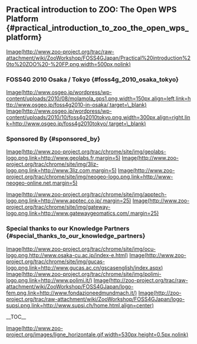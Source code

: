 ## Practical introduction to ZOO: The Open WPS Platform {#practical_introduction_to_zoo_the_open_wps_platform}

[Image(http://www.zoo-project.org/trac/raw-attachment/wiki/ZooWorkshop/FOSS4GJapan/Practical%20introduction%20to%20ZOO%20-%20FP.png,width=500px,nolink)](Image(http://www.zoo-project.org/trac/raw-attachment/wiki/ZooWorkshop/FOSS4GJapan/Practical%20introduction%20to%20ZOO%20-%20FP.png,width=500px,nolink) "wikilink")

### FOSS4G 2010 Osaka / Tokyo {#foss4g_2010_osaka_tokyo}

[Image(http://www.osgeo.jp/wordpress/wp-content/uploads/2010/08/molamola_gps1.png,width=150px,align=left,link=http://www.osgeo.jp/foss4g2010-in-osaka/,target=\_blank)](Image(http://www.osgeo.jp/wordpress/wp-content/uploads/2010/08/molamola_gps1.png,width=150px,align=left,link=http://www.osgeo.jp/foss4g2010-in-osaka/,target=_blank) "wikilink")
[Image(http://www.osgeo.jp/wordpress/wp-content/uploads/2010/10/foss4g2010tokyo.png,width=300px,align=right,link=http://www.osgeo.jp/foss4g2010tokyo/,target=\_blank)](Image(http://www.osgeo.jp/wordpress/wp-content/uploads/2010/10/foss4g2010tokyo.png,width=300px,align=right,link=http://www.osgeo.jp/foss4g2010tokyo/,target=_blank) "wikilink")

### Sponsored By {#sponsored_by}

[Image(http://www.zoo-project.org/trac/chrome/site/img/geolabs-logo.png,link=http://www.geolabs.fr,margin=5)](Image(http://www.zoo-project.org/trac/chrome/site/img/geolabs-logo.png,link=http://www.geolabs.fr,margin=5) "wikilink")
[Image(http://www.zoo-project.org/trac/chrome/site/img/3liz-logo.png,link=http://www.3liz.com,margin=5)](Image(http://www.zoo-project.org/trac/chrome/site/img/3liz-logo.png,link=http://www.3liz.com,margin=5) "wikilink")
[Image(http://www.zoo-project.org/trac/chrome/site/img/neogeo-logo.png,link=http://www-neogeo-online.net,margin=5)](Image(http://www.zoo-project.org/trac/chrome/site/img/neogeo-logo.png,link=http://www-neogeo-online.net,margin=5) "wikilink")

[Image(http://www.zoo-project.org/trac/chrome/site/img/apptech-logo.png,link=http://www.apptec.co.jp/,margin=25)](Image(http://www.zoo-project.org/trac/chrome/site/img/apptech-logo.png,link=http://www.apptec.co.jp/,margin=25) "wikilink")
[Image(http://www.zoo-project.org/trac/chrome/site/img/gateway-logo.png,link=http://www.gatewaygeomatics.com/,margin=25)](Image(http://www.zoo-project.org/trac/chrome/site/img/gateway-logo.png,link=http://www.gatewaygeomatics.com/,margin=25) "wikilink")

### Special thanks to our Knowledge Partners {#special_thanks_to_our_knowledge_partners}

[Image(http://www.zoo-project.org/trac/chrome/site/img/ocu-logo.png,http://www.osaka-cu.ac.jp/index-e.html)](Image(http://www.zoo-project.org/trac/chrome/site/img/ocu-logo.png,http://www.osaka-cu.ac.jp/index-e.html) "wikilink")
[Image(http://www.zoo-project.org/trac/chrome/site/img/gucas-logo.png,link=http://www.gucas.ac.cn/gscasenglish/index.aspx)](Image(http://www.zoo-project.org/trac/chrome/site/img/gucas-logo.png,link=http://www.gucas.ac.cn/gscasenglish/index.aspx) "wikilink")
[Image(http://www.zoo-project.org/trac/chrome/site/img/polimi-logo.png,link=http://www.polimi.it/)](Image(http://www.zoo-project.org/trac/chrome/site/img/polimi-logo.png,link=http://www.polimi.it/) "wikilink")
[Image(http://zoo-project.org/trac/raw-attachment/wiki/ZooWorkshop/FOSS4GJapan/logo-fem.png,link=http://www.fondazioneedmundmach.it/)](Image(http://zoo-project.org/trac/raw-attachment/wiki/ZooWorkshop/FOSS4GJapan/logo-fem.png,link=http://www.fondazioneedmundmach.it/) "wikilink")
[Image(http://zoo-project.org/trac/raw-attachment/wiki/ZooWorkshop/FOSS4GJapan/logo-supsi.png,link=http://www.supsi.ch/home.html,align=center)](Image(http://zoo-project.org/trac/raw-attachment/wiki/ZooWorkshop/FOSS4GJapan/logo-supsi.png,link=http://www.supsi.ch/home.html,align=center) "wikilink")

\_\_TOC\_\_

[Image(http://www.zoo-project.org/images/ligne_horizontale.gif,width=530px,height=0.5px,nolink)](Image(http://www.zoo-project.org/images/ligne_horizontale.gif,width=530px,height=0.5px,nolink) "wikilink")

